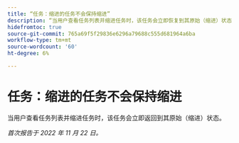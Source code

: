 ```yaml
---
title: “任务：缩进的任务不会保持缩进”
description: “当用户查看任务列表并缩进任务时，该任务会立即恢复到其原始（缩进）状态。”
hidefromtoc: true
source-git-commit: 765a69f5f29836e6296a79688c555d681964a6ba
workflow-type: tm+mt
source-wordcount: '60'
ht-degree: 6%

---
```



# 任务：缩进的任务不会保持缩进

当用户查看任务列表并缩进任务时，该任务会立即返回到其原始（缩进）状态。

_首次报告于 2022 年 11 月 22 日。_


